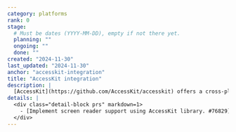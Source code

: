 ```yaml
---
category: platforms
rank: 0
stage:
  # Must be dates (YYYY-MM-DD), empty if not there yet.
  planning: ""
  ongoing: ""
  done: ""
created: "2024-11-30"
last_updated: "2024-11-30"
anchor: "accesskit-integration"
title: "AccessKit integration"
description: |
  [AccessKit](https://github.com/AccessKit/accesskit) offers a cross-platform way to implement accessibility features for UI toolkits, such as Godot. It would offer us and game developers opportunities to make more accessible products, such as the Godot Editor itself or games made with Godot.
details: |
  <div class="detail-block prs" markdown=1>
    - [Implement screen reader support using AccessKit library. #76829](https://github.com/godotengine/godot/pull/76829)
  </div>
---
```


